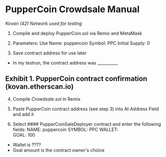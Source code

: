 # PupperCoin Crowdsale Manual
*Kovan (42) Network used for testing*

1. Compile and deploy PupperCoin.sol via Remix and MetaMask

2. Parameters:
  Use Name:  puppercoin
  Symbol:  PPC
  Initial Supply:  0
  
3. Save contract address for use later
  * In my testrun, the contract address was __________ 

## Exhibit 1. PupperCoin contract confirmation (kovan.etherscan.io)


4. Compile *Crowdsale.sol* in Remix

5. Paste PupperCoin contract address (see step 3) into At Address Field and add it

6. Select #### PupperCoinSaleDeployer contract and enter the following fields:
  NAME:  puppercoin
  SYMBOL: PPC
  WALLET:  
  GOAL: 100
  * Wallet is ????  
   * Goal amount is the contract owner's choice



